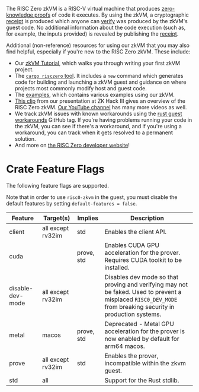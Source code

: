 <!-- cargo-rdme start -->

The RISC Zero zkVM is a RISC-V virtual machine that produces [zero-knowledge
proofs] of code it executes. By using the zkVM, a cryptographic [receipt] is
produced which anyone can [verify][receipt-verify] was produced by the
zkVM's guest code. No additional information about the code execution (such
as, for example, the inputs provided) is revealed by publishing the
[receipt].

Additional (non-reference) resources for using our zkVM that you may also
find helpful, especially if you're new to the RISC Zero zkVM. These include:

* Our [zkVM Tutorial], which walks you through writing your first zkVM
  project.
* The [`cargo risczero` tool]. It includes a `new` command which generates
  code for building and launching a zkVM guest and guidance on where
  projects most commonly modify host and guest code.
* The [examples], which contains various examples using our zkVM.
* [This clip][zkHack] from our presentation at ZK Hack III gives an overview
  of the RISC Zero zkVM. [Our YouTube channel][YouTube] has many more videos
  as well.
* We track zkVM issues with known workarounds using the [rust guest
  workarounds] GitHub tag. If you're having problems running your code in
  the zkVM, you can see if there's a workaround, and if you're using a
  workaround, you can track when it gets resolved to a permanent solution.
* And more on [the RISC Zero developer website][dev-docs]!

# Crate Feature Flags

The following feature flags are supported.

Note that in order to use `risc0-zkvm` in the guest, you must disable the
default features by setting `default-features = false`.

| Feature          | Target(s)         | Implies    | Description                                                                                                                                                  |
| ---------------- | ----------------- | ---------- | ------------------------------------------------------------------------------------------------------------------------------------------------------------ |
| client           | all except rv32im | std        | Enables the client API.                                                                                                                                      |
| cuda             |                   | prove, std | Enables CUDA GPU acceleration for the prover. Requires CUDA toolkit to be installed.                                                                         |
| disable-dev-mode | all except rv32im |            | Disables dev mode so that proving and verifying may not be faked. Used to prevent a misplaced `RISC0_DEV_MODE` from breaking security in production systems. |
| metal            | macos             | prove, std | Deprecated - Metal GPU acceleration for the prover is now enabled by default for arm64 macos.                                                                |
| prove            | all except rv32im | std        | Enables the prover, incompatible within the zkvm guest.                                                                                                      |
| std              | all               |            | Support for the Rust stdlib.                                                                                                                                 |

[`cargo risczero` tool]: https://crates.io/crates/cargo-risczero
[dev-docs]: https://dev.risczero.com
[examples]: https://dev.risczero.com/api/zkvm/examples
[receipt]: https://docs.rs/risc0-zkvm/latest/risc0_zkvm/receipt/struct.Receipt.html
[receipt-verify]: https://docs.rs/risc0-zkvm/latest/risc0_zkvm/receipt/struct.Receipt.html#method.verify
[rust guest workarounds]: https://github.com/risc0/risc0/issues?q=is%3Aissue+is%3Aopen+label%3A%22rust+guest+workarounds%22
[YouTube]: https://www.youtube.com/@risczero
[zero-knowledge proofs]: https://en.wikipedia.org/wiki/Zero-knowledge_proof
[zkHack]: https://youtu.be/cLqFvhmXiD0
[zkVM Tutorial]: https://dev.risczero.com/api/zkvm/tutorials/hello-world

<!-- cargo-rdme end -->
